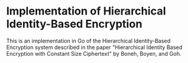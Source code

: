 Implementation of Hierarchical Identity-Based Encryption
========================================================

This is an implementation in Go of the Hierarchical Identity-Based Encryption system described in the paper "Hierarchical Identity Based Encryption with
Constant Size Ciphertext" by Boneh, Boyen, and Goh.
